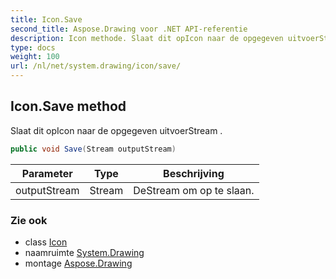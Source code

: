```yaml
---
title: Icon.Save
second_title: Aspose.Drawing voor .NET API-referentie
description: Icon methode. Slaat dit opIcon naar de opgegeven uitvoerStream .
type: docs
weight: 100
url: /nl/net/system.drawing/icon/save/
---
```

## Icon.Save method

Slaat dit opIcon naar de opgegeven uitvoerStream .

```csharp
public void Save(Stream outputStream)
```

| Parameter | Type | Beschrijving |
| --- | --- | --- |
| outputStream | Stream | DeStream om op te slaan. |

### Zie ook

* class [Icon](../)
* naamruimte [System.Drawing](../../icon/)
* montage [Aspose.Drawing](../../../)


